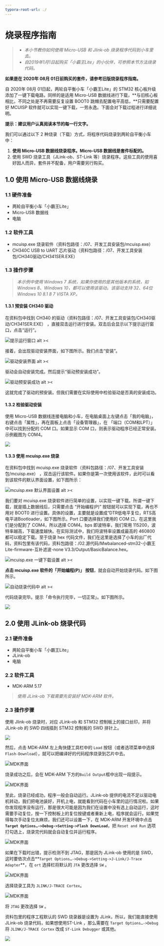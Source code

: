 ```yaml
---
typora-root-url: ./
---
```


# 烧录程序指南

> * *本小节教你如何使用 Micro-USB 和 Jlink-ob 烧录程序代码到小车里去。* 
> * *自2019年1月1日起购买「小霸王Lite」的小伙伴，可参照本节方法烧录代码。*

**如果是在 2020年 08月 01日前购买的套件，请参考旧版烧录程序指南。**

自 2020年 08月 01日起，两轮自平衡小车「小霸王Lite」的 STM32 核心板升级添加了一键下载电路，同样的是适用 Micro-USB 数据线进行下载，**与旧核心板相比，不同之处是不再需要反复设置 BOOT0 跳帽去配置电平高低，**只需要配置好 MCUISP 软件就可以实现一键下载，一劳永逸。下面会对下载过程进行详细说明。

**提示：建议用户认真阅读本节的每一行文字。**

我们可以通过以下 2 种烧录（下载）方式，将程序代码烧录到两轮自平衡小车中：

1. **使用 Micro-USB 数据线烧录程序。Micro-USB 数据线是套件标配的。**
2. 使用 SWD 烧录工具（JLink-ob、ST-Link 等）烧录程序。这些工具的使用喜好因人而异，套件并不配备，用户需要另行购买。

## 1.0 使用 Micro-USB 数据线烧录

### 1.1 硬件准备

* 两轮自平衡小车「小霸王Lite」
* Micro-USB 数据线
* 电脑

### 1.2 软件工具

* mcuisp.exe 烧录软件（资料包路径：/07、开发工具安装包/mcuisp.exe）
* CH340C USB to UART 芯片驱动（资料包路径：/07、开发工具安装包/CH340驱动/CH341SER.EXE）

### 1.3 操作步骤

> *本示例中使用 Windows 7 系统，如果你使用的是其他版本的系统，如 Windows 8、Windows 10，都可以使用该驱动。该驱动支持 32、64位 Windows 10 8.1 8 7 VISTA XP。*

#### 1.3.1 预安装 CH340 驱动

在资料包中找到 CH340 的驱动（资料包路径：/07、开发工具安装包/CH340驱动/CH341SER.EXE） ，直接双击运行进行安装。双击后会显示以下提示运行窗口，点击“运行”。

![提示运行窗口 alt ><](/img/2020-07-23_173520.png)

接着，会出现驱动安装界面，如下图所示。我们点击“安装”。

![驱动安装界面 alt ><](/img/2020-07-23_173552.png)

驱动会自动安装完成。然后提示“驱动预安装成功”。

![驱动预安装成功 alt ><](/img/2020-07-23_173909.png)

这就完成了驱动的预安装。但我们需要在实际使用中检验驱动是否真的安装成功。

#### 1.3.2 检验驱动安装

使用 Micro-USB 数据线连接电脑和小车，在电脑桌面上左键点击「我的电脑」，右键点击「属性」，再在面板上点击「设备管理器」，在 「端口（COM和LPT）」 中可以找到分配的 COM 口。如果显示 COM 口，则表示驱动程序已经正常安装。示例截图为 COM4。

![](/img/2020-07-23_174524.png)

#### 1.3.3 使用 mcuisp.exe 烧录

在资料包中找到 mcuisp.exe 烧录软件（资料包路径：/07、开发工具安装包/mcuisp.exe） ，双击运行该软件。如果你是第一次使用该软件，此时可以看到该软件的默认界面设置，如下图所示：

![mcuisp.exe 默认界面设置 alt ><](/img/2019-01-05_235555.png)

我们要对 mcuisp.exe 烧录软件进行简单的设置，以实现一键下载。所谓一键下载，就是插上数据线后，只需要点击 “开始编程(P)” 按钮就可以实现下载，再也不用对 BOOT0 进行设置。具体的设置，主要就是设置成“DTR低电平复位，RTS高电平进Bootloader，如下图所示。Port 口要选择我们使用的 COM 口，在这里我们是分配到了 COM4，所以选择 COM4。bps 即波特率，我们常用 115200，波特率越高，下载速度越快。在实际测试中，我们将波特率设置成最高的 460800 都可以稳定下载。至于烧录 hex 代码文件，我们在这里是选择了小车的出厂代码，资料包里有该代码，资料包路径：/02.源代码/Mwbalanced-stm32-小霸王Lite-firmware-互补滤波-none V3.3/Output/BasicBalance.hex。

![mcuisp.exe 一键下载设置 alt ><](/img/2020-07-23_175502.png)

**点击 mcuisp.exe 软件的「开始编程(P)」 按钮**，就会自动开始烧录代码。如下图所示。

![自动烧录代码中 alt ><](/img/2020-07-23_180246.png)

代码烧录完毕。提示「命令执行完毕，一切正常」。如下图所示。

![](/img/2020-07-23_180313.png)



## 2.0 使用 JLink-ob 烧录代码

### 2.1 硬件准备

* 两轮自平衡小车「小霸王Lite」
* JLink-ob 
* 电脑

### 2.2 软件工具

* MDK-ARM 5.17

> *使用 JLink-ob 下载需要先安装好 MDK-ARM 软件。*

### 2.3 操作步骤

使用 Jlink-ob 烧录时，对应 JLink-ob 和 STM32 控制板上的接口丝印，并将 JLink-ob 的 SWD 四线插到 STM32 控制板的 SWD 排针上。 

![](/img/JLINK-OB下载.jpg "")

然后，点击 MDK-ARM 左上角快捷工具栏中的 `Load` 按钮（或者选项菜单中选择`Flash-Download`），就可以把编译好的代码程序烧录到芯片中去。

![MDK界面](/img/001MDK截图界面2.png "")

烧录成功之后，会在 MDK-ARM 下方的`Build Output`框中出现一段提示。

![MDK界面](/img/001MDK截图界面3.png "")

至此，烧录已经成功，程序一般会自动运行。JLink-ob 提供的电流不足以驱动电机转动，我们把电池装好，开机上电，就能看到代码在小车里的运行情况啦。如果你发现程序没有运行，那是很大可能是因为我们在设置中没有选上自动运行，这时需要手动复位，按一下控制板上的复位按键或者重新上电，程序就会运行。如果觉得每次手动复位太麻烦，我们还可以设置一下，在 MDK-ARM 开发环境中点击 **`Target Options…->Debug->Setting->Flash DownLoad`**，把 `Reset and Run` 选项打勾选上，烧录完代码就会自动复位并运行程序。

![MDK界面](/img/001MDK截图界面4.png)

如果在下载时出错，提示检测不到 JTAG，那是因为 JLink-ob 使用的是 SWD，这时要依次点击**`Target Options…->Debug->Setting->J-Link/J-Trace Adapter`**，在 `ort` 选择栏将默认的 `JTA` 更改选择 `SW` 。

![MDK界面](/img/001MDK截图界面5.png)

选择烧录工具为 `JLINK/J-TRACE Cortex`。

![MDK界面](/img/001MDK截图界面6.png)

 将 `JTAG` 更改选择 `SW` 。


资料包里的程序工程默认的 SWD 烧录器是设置为 JLink，所以，我们能直接使用 JLink-ob 烧录代码，如果想使用ST-Link ，那么需要在 `Target Options…->Debug` 将 `JLINK/J-TRACE Cortex` 改成 `ST-Link Debugger` 或其他。

![](/img/2019-01-06_143240.png)
